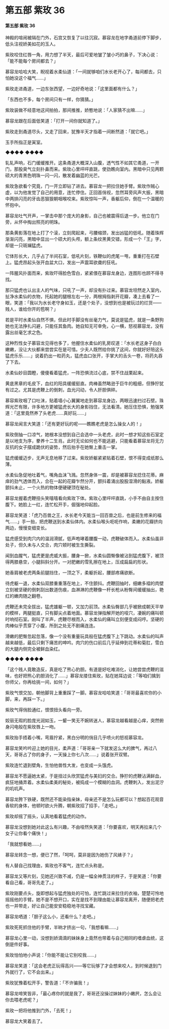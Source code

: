 # 第五部 紫玫 36

#### 第五部 紫玫 36

神殿的喧闹被隔在门外，石宫又恢复了以往沉寂。慕容龙在地字甬道前停下脚步，低头注视娇美如花的玉人。

紫玫咬住红唇一角，用力想了半天，最后可爱地皱了皱小巧的鼻子，下决心说：「能不能每个房间都去？」

慕容龙哈哈大笑，睨视着水柔仙道：「一间就够咱们水长老开心了，每间都去，只怕她没这个福气……」

紫玫走进甬道，一边东张西望，一边好奇地说：「这里面都有什么？」

「东西也不多，每个房间只有一样，你猜猜。」

紫玫装做不经意地这间拍拍，那间推推，娇憨地说：「人家猜不出嘛……」

慕容龙跟在后面低笑道：「打开一间你就知道了。」

紫玫走到甬道尽头，又走了回来，犹豫半天才指着一间断然道：「就它吧。」

玉手所指正是寅室。

◆◆◆◆ ◆◆◆◆

轧轧声响，石门缓缓推开。这条甬道大概深入山腹，透气性不如其它甬道，一开门，那股臭气立刻扑鼻而来。紫玫心里呯呯直跳，使劲瞧向室内。黑暗中只见两颗硕大的青黑色明珠一闪一闪，散发着幽蓝的光芒。

紫玫急欲看个究竟，门一开立即钻了进去。慕容龙一把拉住她手臂。紫玫作贼心虚，以为他发觉了自己的用意，连忙停住。正回首俏视，忽然耳旁风声大振，黑暗中两排闪亮的牙齿恶狠狠朝咽喉咬来。紫玫惊叫一声，香躯后仰，倒在一个温暖的怀抱中。

慕容龙吐气开声，一掌击中那个庞大的身影，自己也被震得后退一步。他立在门旁，从怀中掏出照亮的明珠。

那条黄影落在地上打了个滚，立刻爬起来，弓腰缩颈，发出凶猛的低吼。随着珠辉渐渐闪亮，黑暗中显出一个硕大的头颅，额上条纹黑黄交错，形成一个「王」字，却是一只斑斓猛虎。

它体形长大，几乎占了半间石室，低吼片刻，铁鞭似的虎尾一甩，重重打在石壁上。猛虎昂起头张开血盆大口，发出一声震耳欲聋的狂吼。

一阵腥风扑面而来，紫玫吓得脸色雪白，紧紧偎在慕容龙身边，连图形也顾不得寻找。

那只猛虎也认出主人的气味，只吼了一声，却没有扑过来。慕容龙坦然走入室内，扯净水柔仙的衣物，托起她的腿根左右一分，两根拇指剥开花瓣，凑上去看了一眼，笑道：「我以为水长老守身如玉，还是个处子，没想到也是被玩过的烂货——贱人，谁给你开的苞啊？」

若是平时水柔仙自然不惧，但此时手脚没有丝毫力气，莫说是猛虎，就是一条野狗她也无法挣扎闪避，只能任其鱼肉。她自知无可幸免，心一横，怒视慕容龙，没有露出丝毫乞求之色。

这种烈性女子慕容龙见得也多了，他握住水柔仙的乳房叹道：「水长老这身子白白嫩嫩，没让大伙都来尝尝实在是可惜。少夫人既然给你挑了这间，你就好好陪这头猛虎乐乐……」说着扔出一粒药丸，猛虎血口张开，手掌大的舌头一卷，将药丸吞了下去。

水柔仙妙目圆瞪，傻傻看着猛虎，一阵恐惧流过心底，禁不住战栗起来。

黄底黑章的毛皮下，血红的阳具缓缓挺直。肉棒虽然略逊于巨牛的粗细，但狰狞犹有过之。尤其是虎鞭上的倒刺，血光闪动，令人肝胆俱碎。

慕容紫玫咽了口吐沫，贴着墙小心翼翼地走到慕容龙身边，两眼迅速扫过石壁。珠辉光芒有限，许多地方更被猛虎长大的身影挡住，无法看清。她压住恐惧，勉强笑道：「这里竟然养了头老虎……真好玩……」

慕容龙闻言大笑道：「还有更好玩的呢——瞧瞧老虎是怎么操女人的！」

紫玫倒抽一口凉气，她根本没想到自己会选中一头老虎，此时一想才知这些石室定是以地支为序，豢养十二生肖。此时无论如何也不能逃避，只能看着慕容龙将无力反抗的女子摆成跪伏的姿势，然后抬手在她臀上重击一掌。

猛虎缓缓迈步，无声无息地移了过来。紫玫娇躯紧紧贴着石壁，恨不得变成纸那么薄。

水柔仙急促地吐着气，嘴角血沫飞溅。忽然身体一震，却是被慕容龙捻住花蒂。麻痒的劲气透体而入，合在一起的花瓣乍然分开，颤抖着涌出股股湿滑的黏液。娇躯颤抖未止，一个火热的物体便硬硬顶在秘处。

慕容龙握着虎鞭扭头笑嘻嘻看向紫玫下体。紫玫心里呯呯直跳，小手不由自主按住腹下。她脸上一红，连忙松开手，倔强地仰起脸。

慕容龙笑道：「虎乃百兽之王，水长老今天能当一回百兽之后，也是前生修来的福气……」手一抬，把虎鞭送到水柔仙体内。水柔仙喉头呃呃作响，柔嫩的花瓣挤向两边，慢慢变细变长。

猛虎感受到肉穴内的温润滑腻，低声咆哮着腰腹一动，虎鞭破体而入。水柔仙虽非处子，但久未与人交合，肉穴顿时被生生撕裂。

闻到血腥气，猛虎更是虎威大振，腰身一掀，水柔仙圆臀像被沾到猛虎腹下，被顶得两膝悬空，小腿斜斜分开。一对肥嫩的雪乳擦在地上，压成扁扁的形状。

她香肩被老虎两条前腿挡住，一顶之下，柔躯折起，腰部疼痛欲断。

待虎躯一退，水柔仙双膝重重落在地上，不住颤抖。虎鞭回抽时，细嫩多褶的肉壁立刻被坚硬的倒刺刮出数道伤痕，血淋淋的虎鞭像一杆长枪从粉臀间缓缓抽出，艳红的嫩肉随之翻卷。

虎鞭还未完全拔出，猛虎雄躯一顿，又加力前顶。水柔仙臀部几乎被掀成朝天平举的模样，两腿挺直，只有脚尖点着地面。慕容龙弹指解开她的哑穴，凄婉的痛叫顿时响彻石室。刚叫了半声，虎鞭尽根而入，水柔仙的痛叫立刻便变成闷哼。坚硬的肉棒似乎贯穿了小腹，所到之处无不剧痛连连。

滑嫩的肥臀忽起忽落，像一个没有重量玩具般在猛虎腹下上下跳动。水柔仙的叫声越来越低，最后只剩下痛苦的呻吟。肉穴的伤口前后几乎延伸到花蒂和菊肛，雪白的大腿内侧完全被鲜血染红。

◆◆◆◆ ◆◆◆◆

「这个贱人竟敢造反，真是吃了熊心豹胆。有道是好吃难消化，让她尝尝虎鞭的滋味，也好把熊心豹胆消化了……」慕容龙搂住紫玫，贴在她耳边说：「等咱们擒到你师父，你再给挑一间，如何？」

紫玫气恨交加，朝他脚背上重重踩了一脚。慕容龙哈哈笑道：「哥哥最喜欢你的小脚，来，再踩一下。」

紫玫气得俏脸通红，恨恨扭头看向一旁。

姣丽无瑕的脸庞光润如玉，一颦一笑无不婉转迷人，慕容龙越看越是心痒，突然俯身闪电般在紫玫唇上一吻。

紫玫抬手捂着小嘴，弯眉拧紧，黑白分明的俏目几乎喷火的怒视慕容龙。

慕容龙笑吟吟迎上她的目光，柔声道：「哥哥亲一下就发这么大的脾气，再过八天，哥哥占了你的身子，一天操上你七八次……」说着张开双臂。

紫玫连忙退到壁角，生怕他兽性大发，也变成一头饿虎。

慕容龙不愿逼她太紧，于是扭过头欣赏猛虎与美妇的交合。狰狞的虎鞭沾满鲜血，疯狂地捅弄着。水柔仙柔美的秘处，被捣成一个模糊的血洞。虎鞭刺入，发出泥泞的叽叽声。

慕容龙胯下铁硬，既然还不能染指亲妹，母亲还不是怎么玩都可以？想起百花观音香软的身体，他顿时欲火升腾，朝紫玫招了招手，「走吧。」

紫玫却摇了摇头，认真地看着猛虎的动作。

慕容龙没想到她对此这么有兴趣，不由哑然失笑道：「你要喜欢，明天再拉来几个女子让你看个痛快！」

「我就想看她……」

慕容龙转念一想，便已了然，「呵呵，莫非是因为她伤了风婊子？」

有人替自己找理由，紫玫也不客气，连忙点头称是。

慕容龙又等片刻，见她还兴致不减，仍是一幅全神贯注的样子，于是笑道：「你要看自己看，哥哥先走了。」

紫玫刚要点头，旋即想起与猛虎独处的可怕，连忙跳过来拉住的衣袖，楚楚可怜地摇摇他的手臂。她不是不想开口，实在是找不到理由能让慕容龙离开，随便把老虎也一并带走，好让自己能安安稳稳地寻找宝藏。

慕容龙哂道：「胆子这么小，还看什么？走吧。」

紫玫死死抓住他的手臂，半晌才挤出一句，「我想看嘛……」

慕容龙心里一动，没想到娇滴滴的妹妹身上竟然也带着与自己相同的嗜虐血统，这倒是件好事。

紫玫怕怕地小声说：「你能不能让它别咬我……」

慕容龙笑道：「这会老虎正玩得高兴——等它玩够了才会想来咬人，到时候退到门外就行了，它不会出来。」

紫玫犹豫着松开手，警告道：「不许骗我！」

慕容龙啼笑皆非，「最心疼你的就是我了，哥哥还没操过妹妹的小嫩屄，怎么会让你去喂老虎呢？」

紫玫一把将他推到门外，「去死！」

慕容龙大笑着去了。

